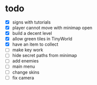 # todo

- [x] signs with tutorials
- [x] player cannot move with minimap open
- [x] build a decent level
- [x] allow green tiles in TinyWorld
- [x] have an item to collect
- [ ] make key work
- [ ] hide secret paths from minimap
- [ ] add enemies
- [ ] main menu
- [ ] change skins
- [ ] fix camera

